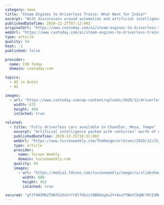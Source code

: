```yaml
---
category: news
title: "Steam Engines to Driverless Trains: What Next for India?"
excerpt: "With discussions around automation and artificial intelligence (AI) being the flavor of the day, we hear so much about driverless cars, trucks, and buses. But seldom do we talk about driverless ..."
publishedDateTime: 2020-12-27T07:12:00Z
originalUrl: "https://www.cxotoday.com/ai/steam-engines-to-driverless-trains-what-next/"
webUrl: "https://www.cxotoday.com/ai/steam-engines-to-driverless-trains-what-next/"
type: article
quality: 54
heat: -1
published: false

provider:
  name: CXO Today
  domain: cxotoday.com

topics:
  - AI in Autos
  - AI

images:
  - url: "https://www.cxotoday.com/wp-content/uploads/2020/12/driverless-train-india.jpg"
    width: 672
    height: 450
    isCached: true

related:
  - title: "Fully driverless cars available in Chandler, Mesa, Tempe"
    excerpt: "Artificial intelligence packed with centuries’ worth of driving ... And he imagines in that time frame, more people will use driverless taxis, such as those developed by Waymo, which began in 2009 as the Google Self-Driving Car Project."
    publishedDateTime: 2020-12-25T18:31:00Z
    webUrl: "https://www.tucsonweekly.com/TheRange/archives/2020/12/25/fully-driverless-cars-available-in-chandler-mesa-tempe"
    type: article
    provider:
      name: Tucson Weekly
      domain: tucsonweekly.com
    quality: 54
    images:
      - url: "https://media1.fdncms.com/tucsonweekly/imager/u/slideshow/30068832/1200px-waymo_self-driving_car_front_view.gk.jpg"
        width: 680
        height: 453
        isCached: true

secured: "gfJf4N3M62TUN7k2XsU+7r8lfXGzzlNBDUmybu2Y+AsofTBmYC9qNCY9VISMWe2R66R9+YYOMxQnPZXEGh09Lb5eOoE3GxGuLR7tq6PIt5r36wTsrKlQu4eVtLzm2IK2phI940A0dtNg8sDme80n1bcuxwlCFWYigzc38SnhHDI0yX6goT/fjGZYOAnsJ/7KOqG+r98qKPrmd+KOgTSJqOw3WzbIaaURv0hdYq1yH4YHD0NVIeUBUhl+b/c1uBP1gP7/y0OdVjhYyMNi8XxgefXkffqFVelgXmpsLASlUcCGSfyVO1t32P2JTKuMmC0mazBCcxmzDD+iMvhYiVauTetaEfTg0pd3sBy6LamS2Tg=;ENVuxMo0S16BDeJYEjI8aA=="
---
```


